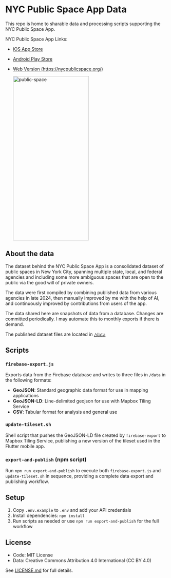 # NYC Public Space App Data

This repo is home to sharable data and processing scripts supporting the NYC Public Space App.

NYC Public Space App Links:
- [iOS App Store](https://apps.apple.com/us/app/nyc-public-space/id6737332320)
- [Android Play Store](https://play.google.com/store/apps/details?id=com.nycpublicspace&hl=en_US)
- [Web Version (https://nycpublicspace.org/)](https://nycpublicspace.org/)

  <img width="236" height="512" alt="public-space" src="https://github.com/user-attachments/assets/da129045-cf8b-4c6f-9433-2267416d1779" />


## About the data

The dataset behind the NYC Public Space App is a consolidated dataset of public spaces in New York City, spanning multiple state, local, and federal agencies and including some more ambiguous spaces that are open to the public via the good will of private owners.

The data were first compiled by combining published data from various agencies in late 2024, then manually improved by me with the help of AI, and continuously improved by contributions from users of the app.

The data shared here are snapshots of data from a database. Changes are committed periodically. I may automate this to monthly exports if there is demand.

The published dataset files are located in [`/data`](https://github.com/chriswhong/nyc-public-space-data/tree/main/data)

## Scripts

### `firebase-export.js`

Exports data from the Firebase database and writes to three files in `/data` in the following formats:
- **GeoJSON**: Standard geographic data format for use in mapping applications
- **GeoJSON-LD**: Line-delimited geojson for use with Mapbox Tiling Service
- **CSV**: Tabular format for analysis and general use

### `update-tileset.sh`

Shell script that pushes the GeoJSON-LD file created by `firebase-export` to Mapbox Tiling Service, publishing a new version of the tileset used in the Flutter mobile app.

### `export-and-publish` (npm script)

Run `npm run export-and-publish` to execute both `firebase-export.js` and `update-tileset.sh` in sequence, providing a complete data export and publishing workflow.

## Setup

1. Copy `.env.example` to `.env` and add your API credentials
2. Install dependencies: `npm install`
3. Run scripts as needed or use `npm run export-and-publish` for the full workflow

## License

- Code: MIT License
- Data: Creative Commons Attribution 4.0 International (CC BY 4.0)

See [LICENSE.md](LICENSE.md) for full details.
